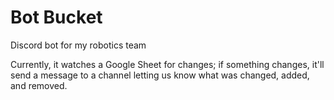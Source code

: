 # Bot Bucket

Discord bot for my robotics team

Currently, it watches a Google Sheet for changes; if something changes, it'll send a message to a channel letting us know what was changed, added, and removed.